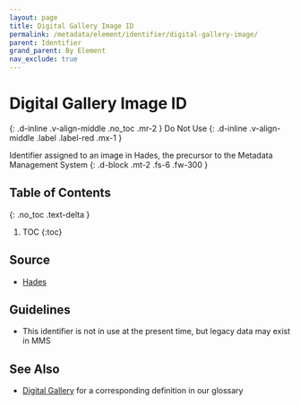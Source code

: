 ```yaml
---
layout: page
title: Digital Gallery Image ID
permalink: /metadata/element/identifier/digital-gallery-image/
parent: Identifier
grand_parent: By Element
nav_exclude: true
---
```


# Digital Gallery Image ID
{: .d-inline .v-align-middle .no_toc .mr-2 }
Do Not Use
{: .d-inline .v-align-middle .label .label-red .mx-1 }

Identifier assigned to an image in Hades, the precursor to the Metadata Management System
{: .d-block .mt-2 .fs-6 .fw-300 }

## Table of Contents
{: .no_toc .text-delta }

1. TOC
{:toc}

## Source
- [Hades](/metadata-documentation/resources/glossary/#hades)

## Guidelines
- This identifier is not in use at the present time, but legacy data may exist in MMS

## See Also
- [Digital Gallery](/metadata-documentation/resources/glossary/#digital-gallery) for a corresponding definition in our glossary
